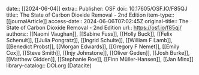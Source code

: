 date:: [[2024-06-04]]
extra:: Publisher: OSF
doi:: 10.17605/OSF.IO/F85QJ
title:: The State of Carbon Dioxide Removal - 2nd Edition
item-type:: [[journalArticle]]
access-date:: 2024-06-06T07:02:45Z
original-title:: The State of Carbon Dioxide Removal - 2nd Edition
url:: https://osf.io/f85qj/
authors:: [[Naomi Vaughan]], [[Sabine Fuss]], [[Holly Buck]], [[Felix Schenuit]], [[Julia Pongratz]], [[Ingrid Schulte]], [[William F Lamb]], [[Benedict Probst]], [[Morgan Edwards]], [[Gregory F Nemet]], [[Emily Cox]], [[Steve Smith]], [[Injy Johnstone]], [[Oliver Geden]], [[Josh Burke]], [[Matthew Gidden]], [[Stephanie Roe]], [[Finn Müller-Hansen]], [[Jan Minx]]
library-catalog:: DOI.org (Datacite)
